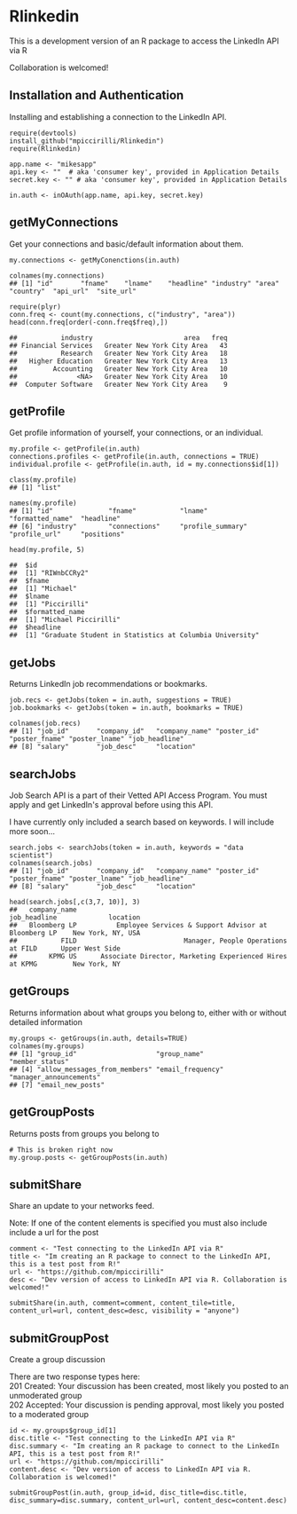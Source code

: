 Rlinkedin
=========

This is a development version of an R package to access the LinkedIn API via R

Collaboration is welcomed! 


Installation and Authentication
-------

Installing and establishing a connection to the LinkedIn API. 

```{r}
require(devtools)
install_github("mpiccirilli/Rlinkedin")
require(Rlinkedin)

app.name <- "mikesapp"
api.key <- ""  # aka 'consumer key', provided in Application Details
secret.key <- "" # aka 'consumer key', provided in Application Details

in.auth <- inOAuth(app.name, api.key, secret.key)

```


getMyConnections
-----
Get your connections and basic/default information about them.
```{r}
my.connections <- getMyConenctions(in.auth)

colnames(my.connections)
## [1] "id"       "fname"    "lname"    "headline" "industry" "area"     "country"  "api_url"  "site_url"

require(plyr)
conn.freq <- count(my.connections, c("industry", "area"))
head(conn.freq[order(-conn.freq$freq),])

##           industry                       area   freq
## Financial Services   Greater New York City Area   43
##           Research   Greater New York City Area   18
##   Higher Education   Greater New York City Area   13
##         Accounting   Greater New York City Area   10
##               <NA>   Greater New York City Area   10
##  Computer Software   Greater New York City Area    9

```


getProfile
------
Get profile information of yourself, your connections, or an individual.
```{r}
my.profile <- getProfile(in.auth)
connections.profiles <- getProfile(in.auth, connections = TRUE)
individual.profile <- getProfile(in.auth, id = my.connections$id[1])

class(my.profile)
## [1] "list"

names(my.profile)
## [1] "id"              "fname"           "lname"           "formatted_name"  "headline"       
## [6] "industry"        "connections"     "profile_summary" "profile_url"     "positions"    

head(my.profile, 5)

##  $id
##  [1] "RIWnbCCRy2"
##  $fname
##  [1] "Michael"
##  $lname
##  [1] "Piccirilli"
##  $formatted_name
##  [1] "Michael Piccirilli"
##  $headline
##  [1] "Graduate Student in Statistics at Columbia University"
```


getJobs
--------
Returns LinkedIn job recommendations or bookmarks.
```{r}
job.recs <- getJobs(token = in.auth, suggestions = TRUE)
job.bookmarks <- getJobs(token = in.auth, bookmarks = TRUE)

colnames(job.recs)
## [1] "job_id"       "company_id"   "company_name" "poster_id"    "poster_fname" "poster_lname" "job_headline"
## [8] "salary"       "job_desc"     "location"    
```

searchJobs
--------
Job Search API is a part of their Vetted API Access Program. You must apply and get LinkedIn's approval before using this API.

I have currently only included a search based on keywords. I will include more soon...

```{r}
search.jobs <- searchJobs(token = in.auth, keywords = "data scientist")
colnames(search.jobs)
## [1] "job_id"       "company_id"   "company_name" "poster_id"    "poster_fname" "poster_lname" "job_headline"
## [8] "salary"       "job_desc"     "location"    

head(search.jobs[,c(3,7, 10)], 3)
##   company_name                                                 job_headline             location
##   Bloomberg LP          Employee Services & Support Advisor at Bloomberg LP    New York, NY, USA
##           FILD                           Manager, People Operations at FILD      Upper West Side
##        KPMG US      Associate Director, Marketing Experienced Hires at KPMG         New York, NY

```


getGroups
---------
Returns information about what groups you belong to, either with or without detailed information
```{r}
my.groups <- getGroups(in.auth, details=TRUE)
colnames(my.groups)
## [1] "group_id"                    "group_name"                  "member_status"              
## [4] "allow_messages_from_members" "email_frequency"             "manager_announcements"      
## [7] "email_new_posts"   
```


getGroupPosts
--------
Returns posts from groups you belong to
```{r}
# This is broken right now
my.group.posts <- getGroupPosts(in.auth)
```


submitShare
--------
Share an update to your networks feed. 

Note: If one of the content elements is specified you must also include include a url for the post
```{r}
comment <- "Test connecting to the LinkedIn API via R"
title <- "Im creating an R package to connect to the LinkedIn API, this is a test post from R!"
url <- "https://github.com/mpiccirilli"
desc <- "Dev version of access to LinkedIn API via R. Collaboration is welcomed!"

submitShare(in.auth, comment=comment, content_tile=title, content_url=url, content_desc=desc, visibility = "anyone")

```


submitGroupPost
--------
Create a group discussion 

There are two response types here: <br>
201 Created: Your discussion has been created, most likely you posted to an unmoderated group<br>
202 Accepted: Your discussion is pending approval, most likely you posted to a moderated group<br>

```{r}
id <- my.groups$group_id[1]
disc.title <- "Test connecting to the LinkedIn API via R"
disc.summary <- "Im creating an R package to connect to the LinkedIn API, this is a test post from R!"
url <- "https://github.com/mpiccirilli"
content.desc <- "Dev version of access to LinkedIn API via R. Collaboration is welcomed!"

submitGroupPost(in.auth, group_id=id, disc_title=disc.title, disc_summary=disc.summary, content_url=url, content_desc=content.desc)

```

